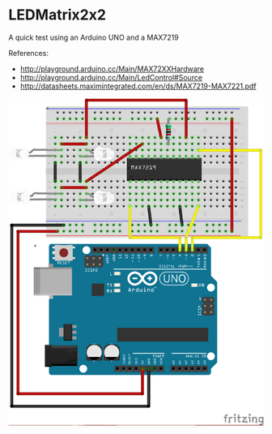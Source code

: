 # LEDMatrix2x2
A quick test using an Arduino UNO and a MAX7219

References:
* http://playground.arduino.cc/Main/MAX72XXHardware
* http://playground.arduino.cc/Main/LedControl#Source
* http://datasheets.maximintegrated.com/en/ds/MAX7219-MAX7221.pdf

![Schema](https://raw.githubusercontent.com/kh0r/LEDMatrix2x2/master/LEDMatrix2x2.png)
